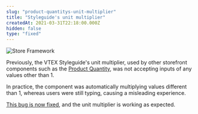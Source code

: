 ```yaml
---
slug: "product-quantitys-unit-multiplier"
title: "Styleguide's unit multiplier"
createdAt: 2021-03-31T22:18:00.000Z
hidden: false
type: "fixed"
---
```


![Store Framework](https://cdn.jsdelivr.net/gh/vtexdocs/dev-portal-content@main/images/product-quantitys-unit-multiplier-0.png)

Previously, the VTEX Styleguide's unit multiplier, used by other storefront components such as the [Product Quantity](https://developers.vtex.com/vtex-developer-docs/docs/vtex-product-quantity), was not accepting inputs of any values other than 1.

In practice, the component was automatically multiplying values different than 1, whereas users were still typing, causing a misleading experience.

[This bug is now fixed](https://github.com/vtex/styleguide/pull/1366/files), and the unit multiplier is working as expected.
